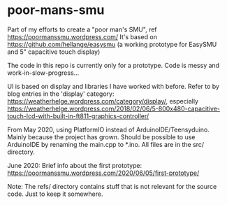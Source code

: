 # poor-mans-smu
Part of my efforts to create a "poor man's SMU", ref https://poormanssmu.wordpress.com/
It's based on https://github.com/hellange/easysmu (a working prototype for EasySMU and 5" capacitive touch display)

The code in this repo is currently only for a prototype. Code is messy and work-in-slow-progress...

UI is based on display and libraries I have worked with before. Refer to by blog entries in the 'display' category: https://weatherhelge.wordpress.com/category/display/, especially https://weatherhelge.wordpress.com/2018/02/06/5-800x480-capacitive-touch-lcd-with-built-in-ft811-graphics-controller/

From May 2020, using PlatformIO instead of ArduinoIDE/Teensyduino. Mainly because the project has grown. Should be possible to use ArduinoIDE by renaming the main.cpp to *.ino. All files are in the src/ directory.

June 2020: Brief info about the first prototype: https://poormanssmu.wordpress.com/2020/06/05/first-prototype/

Note:
The refs/ directory contains stuff that is not relevant for the source code. Just to keep it somewhere.
